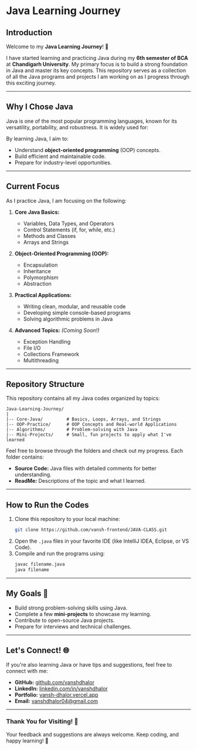 # Java Learning Journey

## Introduction

Welcome to my **Java Learning Journey**! 🎉

I have started learning and practicing Java during my **6th semester of BCA** at **Chandigarh University**. My primary focus is to build a strong foundation in Java and master its key concepts. This repository serves as a collection of all the Java programs and projects I am working on as I progress through this exciting journey.

---

## Why I Chose Java

Java is one of the most popular programming languages, known for its versatility, portability, and robustness. It is widely used for:
<!-- - **Web Development**
- **Android App Development**
- **Enterprise Applications**
- **Game Development** -->

By learning Java, I aim to:
- Understand **object-oriented programming** (OOP) concepts.
- Build efficient and maintainable code.
- Prepare for industry-level opportunities.

---

## Current Focus

As I practice Java, I am focusing on the following:
1. **Core Java Basics:**
   - Variables, Data Types, and Operators
   - Control Statements (if, for, while, etc.)
   - Methods and Classes
   - Arrays and Strings

2. **Object-Oriented Programming (OOP):**
   - Encapsulation
   - Inheritance
   - Polymorphism
   - Abstraction

3. **Practical Applications:**
   - Writing clean, modular, and reusable code
   - Developing simple console-based programs
   - Solving algorithmic problems in Java

4. **Advanced Topics:** *(Coming Soon!)*
   - Exception Handling
   - File I/O
   - Collections Framework
   - Multithreading

---

## Repository Structure

This repository contains all my Java codes organized by topics:

```
Java-Learning-Journey/
|
|-- Core-Java/         # Basics, Loops, Arrays, and Strings
|-- OOP-Practice/      # OOP Concepts and Real-world Applications
|-- Algorithms/        # Problem-solving with Java
|-- Mini-Projects/     # Small, fun projects to apply what I've learned
```

Feel free to browse through the folders and check out my progress. Each folder contains:
- **Source Code:** Java files with detailed comments for better understanding.
- **ReadMe:** Descriptions of the topic and what I learned.

---

## How to Run the Codes

1. Clone this repository to your local machine:
   ```bash
   git clone https://github.com/vansh-frontend/JAVA-CLASS.git
   ```
2. Open the `.java` files in your favorite IDE (like IntelliJ IDEA, Eclipse, or VS Code).
3. Compile and run the programs using:
   ```bash
   javac filename.java
   java filename
   ```

---

## My Goals 🎯

- Build strong problem-solving skills using Java.
- Complete a few **mini-projects** to showcase my learning.
- Contribute to open-source Java projects.
- Prepare for interviews and technical challenges.

---

## Let's Connect! 🌐

If you're also learning Java or have tips and suggestions, feel free to connect with me:
- **GitHub:** [github.com/vanshdhalor](https://github.com/vansh-frontend)
- **LinkedIn:** [linkedin.com/in/vanshdhalor](https://www.linkedin.com/in/vansh-dhalor-000a7524a/)
- **Portfolio:** [vansh-dhalor.vercel.app](https://vansh-dhalor.vercel.app)
- **Email:** vanshdhalor04@gmail.com

---

### Thank You for Visiting! 🙌

Your feedback and suggestions are always welcome. Keep coding, and happy learning! 🚀

